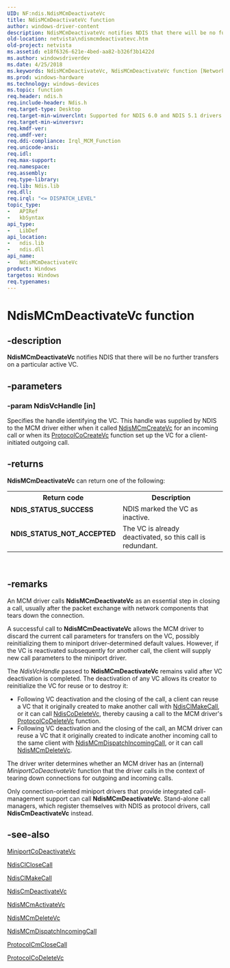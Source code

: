 ```yaml
---
UID: NF:ndis.NdisMCmDeactivateVc
title: NdisMCmDeactivateVc function
author: windows-driver-content
description: NdisMCmDeactivateVc notifies NDIS that there will be no further transfers on a particular active VC.
old-location: netvista\ndismcmdeactivatevc.htm
old-project: netvista
ms.assetid: e18f6326-621e-4bed-aa82-b326f3b1422d
ms.author: windowsdriverdev
ms.date: 4/25/2018
ms.keywords: NdisMCmDeactivateVc, NdisMCmDeactivateVc function [Network Drivers Starting with Windows Vista], condis_mcm_ref_c1aa796e-7965-4a4b-849b-370ae7f95697.xml, ndis/NdisMCmDeactivateVc, netvista.ndismcmdeactivatevc
ms.prod: windows-hardware
ms.technology: windows-devices
ms.topic: function
req.header: ndis.h
req.include-header: Ndis.h
req.target-type: Desktop
req.target-min-winverclnt: Supported for NDIS 6.0 and NDIS 5.1 drivers (see    NdisMCmDeactivateVc (NDIS   5.1)) in Windows Vista. Supported for NDIS 5.1 drivers (see    NdisMCmDeactivateVc (NDIS   5.1)) in Windows XP.
req.target-min-winversvr: 
req.kmdf-ver: 
req.umdf-ver: 
req.ddi-compliance: Irql_MCM_Function
req.unicode-ansi: 
req.idl: 
req.max-support: 
req.namespace: 
req.assembly: 
req.type-library: 
req.lib: Ndis.lib
req.dll: 
req.irql: "<= DISPATCH_LEVEL"
topic_type:
-	APIRef
-	kbSyntax
api_type:
-	LibDef
api_location:
-	ndis.lib
-	ndis.dll
api_name:
-	NdisMCmDeactivateVc
product: Windows
targetos: Windows
req.typenames: 
---
```


# NdisMCmDeactivateVc function


## -description


<b>NdisMCmDeactivateVc</b> notifies NDIS that there will be no further transfers on a particular active
  VC.


## -parameters




### -param NdisVcHandle [in]

Specifies the handle identifying the VC. This handle was supplied by NDIS to the MCM driver either
     when it called 
     <a href="https://msdn.microsoft.com/library/windows/hardware/ff562812">NdisMCmCreateVc</a> for an incoming call or
     when its 
     <a href="https://msdn.microsoft.com/b086dd24-74f5-474a-8684-09bf92ac731b">ProtocolCoCreateVc</a> function set up
     the VC for a client-initiated outgoing call.


## -returns



<b>NdisMCmDeactivateVc</b> can return one of the following:

<table>
<tr>
<th>Return code</th>
<th>Description</th>
</tr>
<tr>
<td width="40%">
<dl>
<dt><b>NDIS_STATUS_SUCCESS</b></dt>
</dl>
</td>
<td width="60%">
NDIS marked the VC as inactive.

</td>
</tr>
<tr>
<td width="40%">
<dl>
<dt><b>NDIS_STATUS_NOT_ACCEPTED</b></dt>
</dl>
</td>
<td width="60%">
The VC is already deactivated, so this call is redundant.

</td>
</tr>
</table>
 




## -remarks



An MCM driver calls 
    <b>NdisMCmDeactivateVc</b> as an essential step in closing a call, usually after the packet exchange with
    network components that tears down the connection.

A successful call to 
    <b>NdisMCmDeactivateVc</b> allows the MCM driver to discard the current call parameters for transfers on
    the VC, possibly reinitializing them to miniport driver-determined default values. However, if the VC is
    reactivated subsequently for another call, the client will supply new call parameters to the miniport
    driver.

The 
    <i>NdisVcHandle</i> passed to 
    <b>NdisMCmDeactivateVc</b> remains valid after VC deactivation is completed. The deactivation of any VC
    allows its creator to reinitialize the VC for reuse or to destroy it:

<ul>
<li>
Following VC deactivation and the closing of the call, a client can reuse a VC that it originally
      created to make another call with 
      <a href="https://msdn.microsoft.com/library/windows/hardware/ff561635">NdisClMakeCall</a>, or it can call 
      <a href="https://msdn.microsoft.com/library/windows/hardware/ff561698">NdisCoDeleteVc</a>, thereby causing a call
      to the MCM driver's 
      <a href="https://msdn.microsoft.com/d761270f-bf77-441e-834c-9ac7fb3d350f">ProtocolCoDeleteVc</a> function.

</li>
<li>
Following VC deactivation and the closing of the call, an MCM driver can reuse a VC that it
      originally created to indicate another incoming call to the same client with 
      <a href="https://msdn.microsoft.com/24102e1f-375e-4bf4-8a43-6527b90c8564">
      NdisMCmDispatchIncomingCall</a>, or it can call 
      <a href="https://msdn.microsoft.com/library/windows/hardware/ff562819">NdisMCmDeleteVc</a>.

</li>
</ul>
The driver writer determines whether an MCM driver has an (internal) 
    <i>MiniportCoDeactivateVc</i> function that the driver calls in the context of tearing down connections
    for outgoing and incoming calls.

Only connection-oriented miniport drivers that provide integrated call-management support can call 
    <b>NdisMCmDeactivateVc</b>. Stand-alone call managers, which register themselves with NDIS as protocol
    drivers, call 
    <b>NdisCmDeactivateVc</b> instead.




## -see-also




<a href="https://msdn.microsoft.com/8c17cec8-d161-47cf-b886-bb8b8d957656">MiniportCoDeactivateVc</a>



<a href="https://msdn.microsoft.com/library/windows/hardware/ff561627">NdisClCloseCall</a>



<a href="https://msdn.microsoft.com/library/windows/hardware/ff561635">NdisClMakeCall</a>



<a href="https://msdn.microsoft.com/library/windows/hardware/ff561657">NdisCmDeactivateVc</a>



<a href="https://msdn.microsoft.com/library/windows/hardware/ff562792">NdisMCmActivateVc</a>



<a href="https://msdn.microsoft.com/library/windows/hardware/ff562819">NdisMCmDeleteVc</a>



<a href="https://msdn.microsoft.com/library/windows/hardware/ff562830">NdisMCmDispatchIncomingCall</a>



<a href="https://msdn.microsoft.com/b5307e1b-3905-4e43-a0b0-0068ba18ef0d">ProtocolCmCloseCall</a>



<a href="https://msdn.microsoft.com/d761270f-bf77-441e-834c-9ac7fb3d350f">ProtocolCoDeleteVc</a>
 

 

